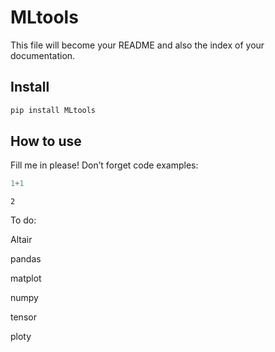 # MLtools

<!-- WARNING: THIS FILE WAS AUTOGENERATED! DO NOT EDIT! -->

This file will become your README and also the index of your
documentation.

## Install

``` sh
pip install MLtools
```

## How to use

Fill me in please! Don’t forget code examples:

``` python
1+1
```

    2

To do:

Altair

pandas

matplot

numpy

tensor

ploty
